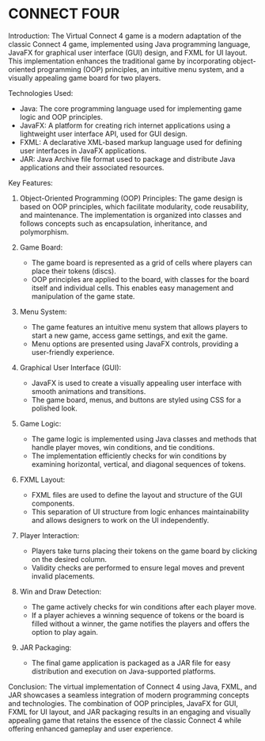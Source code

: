 # CONNECT FOUR
Introduction:
The Virtual Connect 4 game is a modern adaptation of the classic Connect 4 game, implemented using Java programming language, JavaFX for graphical user interface (GUI) design, and FXML for UI layout. This implementation enhances the traditional game by incorporating object-oriented programming (OOP) principles, an intuitive menu system, and a visually appealing game board for two players.

Technologies Used:
- Java: The core programming language used for implementing game logic and OOP principles.
- JavaFX: A platform for creating rich internet applications using a lightweight user interface API, used for GUI design.
- FXML: A declarative XML-based markup language used for defining user interfaces in JavaFX applications.
- JAR: Java Archive file format used to package and distribute Java applications and their associated resources.

Key Features:

1. Object-Oriented Programming (OOP) Principles:
   The game design is based on OOP principles, which facilitate modularity, code reusability, and maintenance. The implementation is organized into classes and follows concepts such as encapsulation, inheritance, and polymorphism.

2. Game Board:
   - The game board is represented as a grid of cells where players can place their tokens (discs).
   - OOP principles are applied to the board, with classes for the board itself and individual cells. This enables easy management and manipulation of the game state.
   
3. Menu System:
   - The game features an intuitive menu system that allows players to start a new game, access game settings, and exit the game.
   - Menu options are presented using JavaFX controls, providing a user-friendly experience.
   
4. Graphical User Interface (GUI):
   - JavaFX is used to create a visually appealing user interface with smooth animations and transitions.
   - The game board, menus, and buttons are styled using CSS for a polished look.
   
5. Game Logic:
   - The game logic is implemented using Java classes and methods that handle player moves, win conditions, and tie conditions.
   - The implementation efficiently checks for win conditions by examining horizontal, vertical, and diagonal sequences of tokens.
   
6. FXML Layout:
   - FXML files are used to define the layout and structure of the GUI components.
   - This separation of UI structure from logic enhances maintainability and allows designers to work on the UI independently.
   
7. Player Interaction:
   - Players take turns placing their tokens on the game board by clicking on the desired column.
   - Validity checks are performed to ensure legal moves and prevent invalid placements.
   
8. Win and Draw Detection:
   - The game actively checks for win conditions after each player move.
   - If a player achieves a winning sequence of tokens or the board is filled without a winner, the game notifies the players and offers the option to play again.
   
9. JAR Packaging:
   - The final game application is packaged as a JAR file for easy distribution and execution on Java-supported platforms.
   
Conclusion:
The virtual implementation of Connect 4 using Java, FXML, and JAR showcases a seamless integration of modern programming concepts and technologies. The combination of OOP principles, JavaFX for GUI, FXML for UI layout, and JAR packaging results in an engaging and visually appealing game that retains the essence of the classic Connect 4 while offering enhanced gameplay and user experience.
